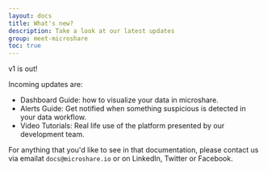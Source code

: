 ```yaml
---
layout: docs
title: What's new?
description: Take a look at our latest updates
group: meet-microshare
toc: true
---
```


v1 is out! 

Incoming updates are:
- Dashboard Guide: how to visualize your data in microshare.
- Alerts Guide: Get notified when something suspicious is detected in your data workflow.
- Video Tutorials: Real life use of the platform presented by our development team.

For anything that you'd like to see in that documentation, please contact us via emailat `docs@microshare.io` or on LinkedIn, Twitter or Facebook.  
